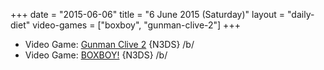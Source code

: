 +++
date = "2015-06-06"
title = "6 June 2015 (Saturday)"
layout = "daily-diet"
video-games = ["boxboy", "gunman-clive-2"]
+++

<ul>
<li class="entry video-games">Video Game: <a href="/video-games/gunman-clive-2">Gunman Clive 2</a> {N3DS} /b/</li>
<li class="entry video-games">Video Game: <a href="/video-games/boxboy">BOXBOY!</a> {N3DS} /b/</li>
</ul>